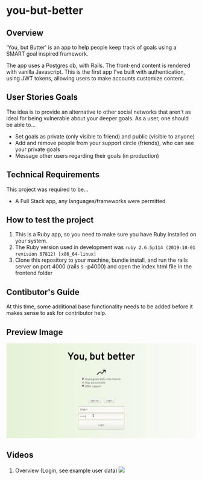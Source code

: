 # you-but-better
## Overview
'You, but Butter' is an app to help people keep track of goals using a SMART goal inspired framework.

The app uses a Postgres db, with Rails.
The front-end content is rendered with vanilla Javascript.
This is the first app I've built with authentication, using JWT tokens, allowing users to make accounts customize content.


## User Stories Goals
The idea is to provide an alternative to other social networks that aren't as ideal for being vulnerable about your deeper goals.
As a user, one should be able to...
- Set goals as private (only visible to friend) and public (visible to anyone)
- Add and remove people from your support circle (friends), who can see your private goals
- Message other users regarding their goals (in production)


## Technical Requirements
This project was required to be...
- A Full Stack app, any languages/frameworks were permitted

## How to test the project
1. This is a Ruby app, so you need to make sure you have Ruby installed on your system.
2. The Ruby version used in development was `ruby 2.6.5p114 (2019-10-01 revision 67812) [x86_64-linux]`
3. Clone this repository to your machine, bundle install, and run the rails server on port 4000 (rails s -p4000) and open the index.html file in the frontend folder

## Contibutor's Guide
At this time, some additional base functionality needs to be added before it makes sense to ask for contributor help.

## Preview Image
![](image.png)

## Videos
1. Overview (Login, see example user data)
![](overview.gif)

<head>
<meta name="image" property="og:image" content="https://github.com/WordsPerMinute/you-but-better/raw/master/image.png">
<meta property='og:image' content='https://github.com/WordsPerMinute/you-but-better/raw/master/image.png"/>
</head>
                                
